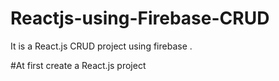 # Reactjs-using-Firebase-CRUD
It is a React.js CRUD project using firebase .

#At first create a React.js project

